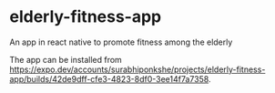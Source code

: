 # elderly-fitness-app
An app in react native to promote fitness among the elderly

The app can be installed from https://expo.dev/accounts/surabhiponkshe/projects/elderly-fitness-app/builds/42de9dff-cfe3-4823-8df0-3ee14f7a7358.

